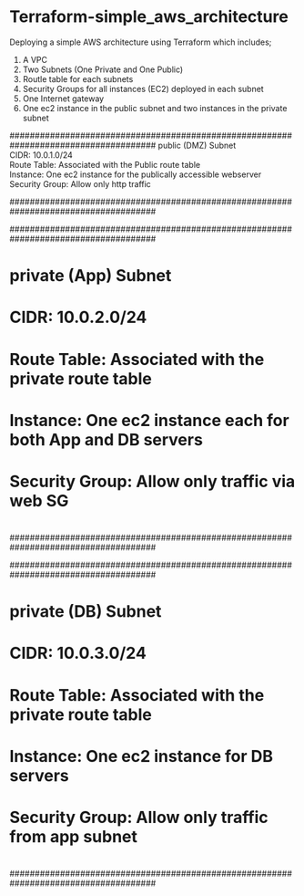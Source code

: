 # Terraform-simple_aws_architecture
Deploying a simple AWS architecture using Terraform
which includes;

1. A VPC
2. Two Subnets (One Private and One Public)
3. Routle table for each subnets
4. Security Groups for all instances (EC2) deployed in each subnet
5. One Internet gateway
6. One ec2 instance in the public subnet and two instances in the private subnet

#####################################################################################
                    public (DMZ) Subnet                                                 
        CIDR:               10.0.1.0/24                                                 
        Route Table:        Associated with the Public route table                      
        Instance:           One ec2 instance for the publically accessible webserver    
        Security Group:     Allow only http traffic                                     
                                                                                 
#####################################################################################


#####################################################################################
#               private (App) Subnet                                                #
#       CIDR:           10.0.2.0/24                                                 #
#       Route Table:    Associated with the private route table                     #
#       Instance:       One ec2 instance each for both App and DB servers           # 
#       Security Group: Allow only traffic via web SG                               #
#                                                                                   #
#####################################################################################


#####################################################################################
#               private (DB) Subnet                                                 #
#       CIDR:           10.0.3.0/24                                                 #
#       Route Table:    Associated with the private route table                     #
#       Instance:       One ec2 instance for DB servers                             # 
#       Security Group: Allow only traffic from app subnet                          #
#                                                                                   #
#####################################################################################